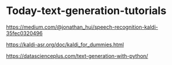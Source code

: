 # Today-text-generation-tutorials
https://medium.com/@jonathan_hui/speech-recognition-kaldi-35fec0320496


https://kaldi-asr.org/doc/kaldi_for_dummies.html

https://datascienceplus.com/text-generation-with-python/
